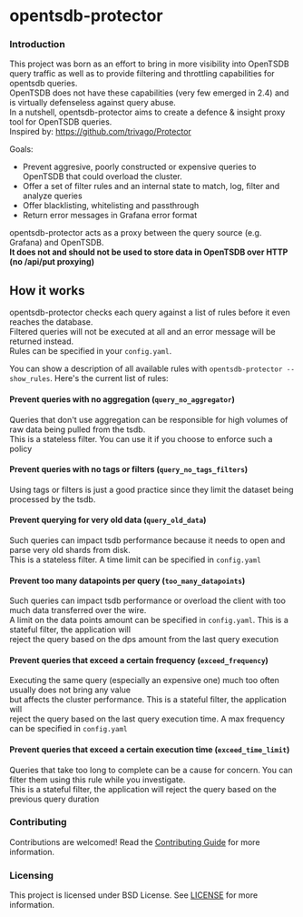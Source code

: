 opentsdb-protector
======

### Introduction

This project was born as an effort to bring in more visibility into OpenTSDB query traffic as well as to provide
filtering and throttling capabilities for opentsdb queries.\
OpenTSDB does not have these capabilities (very few emerged in 2.4) and is virtually defenseless against query abuse.\
In a nutshell, opentsdb-protector aims to create a defence & insight proxy tool for OpenTSDB queries.\
Inspired by: https://github.com/trivago/Protector

Goals:

* Prevent aggresive, poorly constructed or expensive queries to OpenTSDB that could overload the cluster.
* Offer a set of filter rules and an internal state to match, log, filter and analyze queries
* Offer blacklisting, whitelisting and passthrough
* Return error messages in Grafana error format

opentsdb-protector acts as a proxy between the query source (e.g. Grafana) and OpenTSDB.\
**It does not and should not be used to store data in OpenTSDB over HTTP (no /api/put proxying)**

## How it works

opentsdb-protector checks each query against a list of rules before it even reaches the database.  
Filtered queries will not be executed at all and an error message will be returned instead.  
Rules can be specified in your `config.yaml`.

You can show a description of all available rules with `opentsdb-protector --show_rules`.
Here's the current list of rules:

#### Prevent queries with no aggregation (`query_no_aggregator`) ####
Queries that don't use aggregation can be responsible for high volumes of raw data being pulled from the tsdb.\
This is a stateless filter. You can use it if you choose to enforce such a policy

#### Prevent queries with no tags or filters (`query_no_tags_filters`) ####
Using tags or filters is just a good practice since they limit the dataset being processed by the tsdb.

#### Prevent querying for very old data (`query_old_data`) ####
Such queries can impact tsdb performance because it needs to open and parse very old shards from disk.\
This is a stateless filter. A time limit can be specified in `config.yaml`

#### Prevent too many datapoints per query (`too_many_datapoints`) ####
Such queries can impact tsdb performance or overload the client with too much data transferred over the wire.\
A limit on the data points amount can be specified in `config.yaml`. This is a stateful filter, the application will\
reject the query based on the dps amount from the last query execution

#### Prevent queries that exceed a certain frequency (`exceed_frequency`) ####
Executing the same query (especially an expensive one) much too often usually does not bring any value \
but affects the cluster performance. This is a stateful filter, the application will \
reject the query based on the last query execution time. A max frequency can be specified in `config.yaml`

#### Prevent queries that exceed a certain execution time (`exceed_time_limit`) ####
Queries that take too long to complete can be a cause for concern. You can filter them using this rule while you investigate.\
This is a stateful filter, the application will reject the query based on the previous query duration

### Contributing

Contributions are welcomed! Read the [Contributing Guide](./.github/CONTRIBUTING.md) for more information.

### Licensing

This project is licensed under BSD License. See [LICENSE](LICENSE) for more information.
